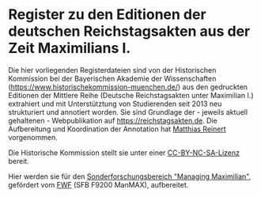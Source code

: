 Register zu den Editionen der deutschen Reichstagsakten aus der Zeit Maximilians I.
===================================================================================

Die hier vorliegenden Registerdateien sind von der Historischen Kommission bei der Bayerischen Akademie der Wissenschaften (https://www.historischekommission-muenchen.de/) aus den gedruckten Editionen der Mittlere Reihe (Deutsche Reichstagsakten unter Maximilian I.) extrahiert und mit Unterstütztung von Studierenden seit 2013 neu strukturiert und annotiert worden. Sie sind Grundlage der - jeweils aktuell gehaltenen - Webpublikation auf https://reichstagsakten.de. Die Aufbereitung und Koordination der Annotation hat [Matthias Reinert](https://www.historischekommission-muenchen.de/abteilungen/digitale-publikationen#c315) vorgenommen.

Die Historische Kommission stellt sie unter einer [CC-BY-NC-SA-Lizenz](https://creativecommons.org/licenses/by-nc-sa/4.0/) bereit.

Hier werden sie für den [Sonderforschungsbereich "Managing Maximilian"](https://managing-maximilian.net), gefördert vom [FWF](https://www.fwf.ac.at) (SFB F9200 ManMAX), aufbereitet.